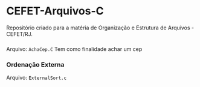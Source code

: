 # CEFET-Arquivos-C
Repositório criado para a matéria de Organização e Estrutura de Arquivos - CEFET/RJ.


### 
Arquivo: `AchaCep.C`
Tem como finalidade achar um cep


### Ordenação Externa
Arquivo: `ExternalSort.c`
